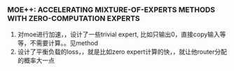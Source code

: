 ### MOE++: ACCELERATING MIXTURE-OF-EXPERTS METHODS WITH ZERO-COMPUTATION EXPERTS
1. 对moe进行加速，，设计了一些trivial expert, 比如只输出0，直接copy输入等等，不需要计算。。见method
2. 设计了平衡负载的loss，，就是比如zero expert计算的快，，就让他router分配的概率大一点